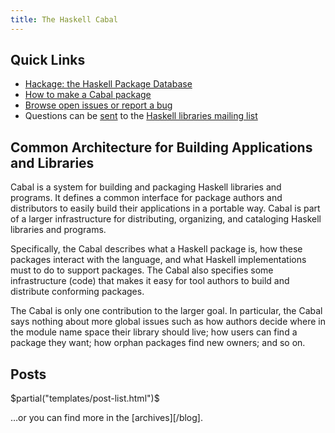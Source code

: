 ```yaml
---
title: The Haskell Cabal
---
```


## Quick Links

- [Hackage: the Haskell Package Database][hackage]
- [How to make a Cabal package][how-to]
- [Browse open issues or report a bug][issues]
- Questions can be [sent][mailto-libraries] to the [Haskell libraries mailing list][libraries-list]

## Common Architecture for Building Applications and Libraries

Cabal is a system for building and packaging Haskell libraries and programs. It
defines a common interface for package authors and distributors to easily build
their applications in a portable way. Cabal is part of a larger infrastructure
for distributing, organizing, and cataloging Haskell libraries and programs.

Specifically, the Cabal describes what a Haskell package is, how these packages
interact with the language, and what Haskell implementations must to do to
support packages. The Cabal also specifies some infrastructure (code) that makes
it easy for tool authors to build and distribute conforming packages.

The Cabal is only one contribution to the larger goal. In particular, the Cabal
says nothing about more global issues such as how authors decide where in the
module name space their library should live; how users can find a package they
want; how orphan packages find new owners; and so on.

## Posts
$partial("templates/post-list.html")$

…or you can find more in the [archives][/blog].

[hackage]: http://hackage.haskell.org/
[how-to]: https://wiki.haskell.org/How_to_write_a_Haskell_program
[issues]: https://github.com/haskell/cabal/issues?utf8=%E2%9C%93&q=is%3Aopen
[mailto-libraries]: mailto:libraries@haskell.org
[libraries-list]: http://www.haskell.org/mailman/listinfo/libraries
